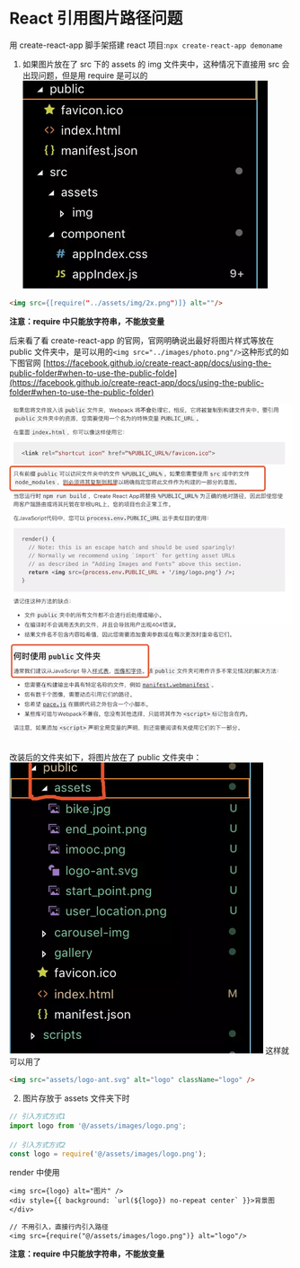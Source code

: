 # React 引用图片路径问题

用 create-react-app 脚手架搭建 react 项目:`npx create-react-app demoname`

1. 如果图片放在了 src 下的 assets 的 img 文件夹中，这种情况下直接用 src 会出现问题，但是用 require 是可以的 ![1](../images/react/1.png)

```html
<img src={[require("../assets/img/2x.png")]} alt=""/>
```

**注意：require 中只能放字符串，不能放变量**

后来看了看 create-react-app 的官网，官网明确说出最好将图片样式等放在 public 文件夹中，是可以用的`<img src="../images/photo.png"/>`这种形式的如下图官网 [https://facebook.github.io/create-react-app/docs/using-the-public-folder#when-to-use-the-public-folde](https://facebook.github.io/create-react-app/docs/using-the-public-folder#when-to-use-the-public-folder)

![2](../images/react/2.png)

改装后的文件夹如下，将图片放在了 public 文件夹中： ![3](../images/react/3.png) 这样就可以用了

```html
<img src="assets/logo-ant.svg" alt="logo" className="logo" />
```

2. 图片存放于 assets 文件夹下时

```js
// 引入方式方式1
import logo from '@/assets/images/logo.png';

// 引入方式方式2
const logo = require('@/assets/images/logo.png');
```

render 中使用

```
<img src={logo} alt="图片" />
<div style={{ background: `url(${logo}) no-repeat center` }}>背景图</div>
```

```
// 不用引入，直接行内引入路径
<img src={require("@/assets/images/logo.png")} alt="logo"/>
```

**注意：require 中只能放字符串，不能放变量**
